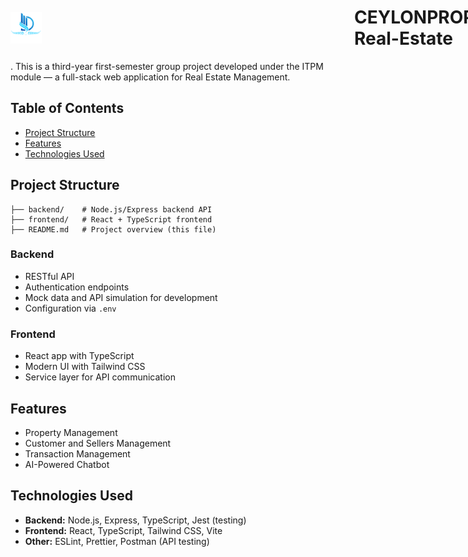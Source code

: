 <h1 style="display: flex; align-items: center;">
  <img src="images/logo.png" alt="Project Logo" width="50" style="margin-right: 500px;"/>
  CEYLONPROP-Real-Estate
</h1>
. 
This is a third-year first-semester group project developed under the ITPM module — a full-stack web application for Real Estate Management.

## Table of Contents
- [Project Structure](#project-structure)
- [Features](#features)
- [Technologies Used](#technologies-used)

## Project Structure
```
├── backend/    # Node.js/Express backend API
├── frontend/   # React + TypeScript frontend
├── README.md   # Project overview (this file)
```

### Backend
- RESTful API
- Authentication endpoints
- Mock data and API simulation for development
- Configuration via `.env`

### Frontend
- React app with TypeScript
- Modern UI with Tailwind CSS
- Service layer for API communication

## Features
- Property Management
- Customer and Sellers Management 
- Transaction Management
- AI-Powered Chatbot

## Technologies Used
- **Backend:** Node.js, Express, TypeScript, Jest (testing)
- **Frontend:** React, TypeScript, Tailwind CSS, Vite
- **Other:** ESLint, Prettier, Postman (API testing)


